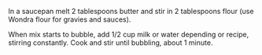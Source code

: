 ---
---

In a saucepan melt 2 tablespoons butter and stir in 2 tablespoons flour (use Wondra flour for 
gravies and sauces). 

When mix starts to bubble, add 1/2 cup milk or water depending or recipe, stirring constantly. 
Cook and stir until bubbling, about 1 minute. 
